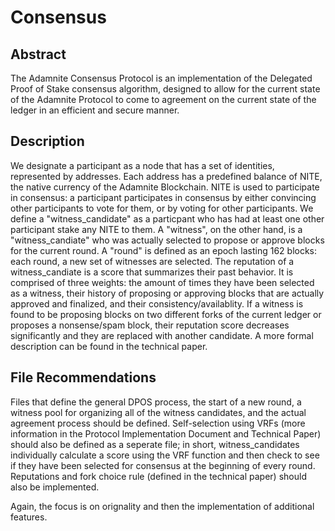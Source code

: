 # Consensus


## Abstract
The Adamnite Consensus Protocol is an implementation of the Delegated Proof of Stake consensus algorithm, designed to allow for the current state of the Adamnite Protocol to come to agreement on the current state of the ledger in an efficient and secure manner. 

## Description
We designate a participant as a node that has a set of identities, represented by addresses. Each address has a predefined balance of NITE, the native currency of the Adamnite Blockchain. NITE is used to participate in consensus: a participant participates in consensus by either convincing other participants to vote for them, or by voting for other participants. We define a "witness_candidate" as a particpant who has had at least one other participant stake any NITE to them. A "witness", on the other hand, is a "witness_candiate" who was actually selected to propose or approve blocks for the current round. A "round" is defined as an epoch lasting 162 blocks: each round, a new set of witnesses are selected. The reputation of a witness_candiate is a score that summarizes their past behavior. It is comprised of three weights: the amount of times they have been selected as a witness, their history of proposing or approving blocks that are actually approved and finalized, and their consistency/availablity. If a witness is found to be proposing blocks on two different forks of the current ledger or proposes a nonsense/spam block, their reputation score decreases significantly and they are replaced with another candidate. A more formal description can be found in the technical paper.


## File Recommendations
Files that define the general DPOS process, the start of a new round, a witness pool for organizing all of the witness candidates, and the actual agreement process should be defined. Self-selection using VRFs (more information in the Protocol Implementation Document and Technical Paper) should also be defined as a seperate file; in short, witness_candidates individually calculate a score using the VRF function and then check to see if they have been selected for consensus at the beginning of every round. Reputations and fork choice rule (defined in the technical paper) should also be implemented. 

Again, the focus is on orignality and then the implementation of additional features. 



